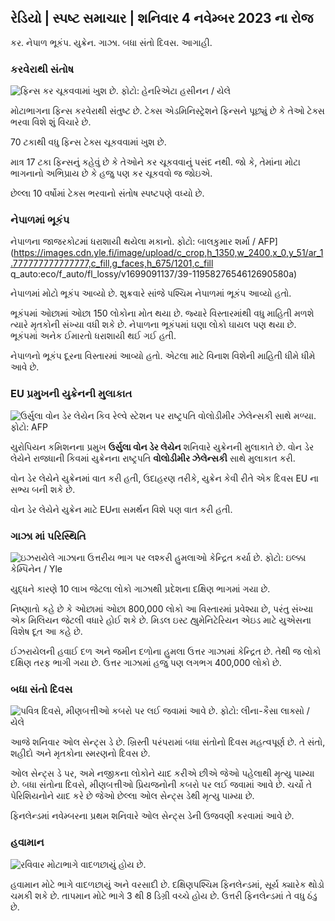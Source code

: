 ## રેડિયો \| સ્પષ્ટ સમાચાર \| શનિવાર 4 નવેમ્બર 2023 ના રોજ

કર. નેપાળ ભૂકંપ. યુક્રેન. ગાઝા. બધા સંતો દિવસ. આગાહી.

### કરવેરાથી સંતોષ

![ફિન્સ કર ચૂકવવામાં ખુશ છે. ફોટો: હેનરિએટા હસીનન / યેલે](https://images.cdn.yle.fi/image/upload/c_crop,h_3061,w_5443,x_0,y_226/ar_1.7777777777777777,c_fill,g_faces/77777777777777777777777777777777777777777777,c_fill,g_faces/20p_01/05_01q_auto:eco/f_auto/fl_lossy/v1692510416/39-115736664dc9b0569c81)

મોટાભાગના ફિન્સ કરવેરાથી સંતુષ્ટ છે. ટેક્સ એડમિનિસ્ટ્રેશને ફિન્સને પૂછ્યું છે કે તેઓ ટેક્સ ભરવા વિશે શું વિચારે છે.

70 ટકાથી વધુ ફિન્સ ટેક્સ ચૂકવવામાં ખુશ છે.

માત્ર 17 ટકા ફિન્સનું કહેવું છે કે તેઓને કર ચૂકવવાનું પસંદ નથી. જો કે, તેમાંના મોટા ભાગનાનો અભિપ્રાય છે કે હજુ પણ કર ચૂકવવો જ જોઇએ.

છેલ્લા 10 વર્ષોમાં ટેક્સ ભરવાનો સંતોષ સ્પષ્ટપણે વધ્યો છે.

### નેપાળમાં ભૂકંપ

નેપાળના જાજરકોટમાં ધરાશાયી થયેલા મકાનો. ફોટો: બાલકુમાર શર્મા / AFP](https://images.cdn.yle.fi/image/upload/c_crop,h_1350,w_2400,x_0,y_51/ar_1.777777777777777,c_fill,g_faces,h_675/1201,c_fill q_auto:eco/f_auto/fl_lossy/v1699091137/39-1195827654612690580a)

નેપાળમાં મોટો ભૂકંપ આવ્યો છે. શુક્રવારે સાંજે પશ્ચિમ નેપાળમાં ભૂકંપ આવ્યો હતો.

ભૂકંપમાં ઓછામાં ઓછા 150 લોકોના મોત થયા છે. જ્યારે વિસ્તારમાંથી વધુ માહિતી મળશે ત્યારે મૃતકોની સંખ્યા વધી શકે છે. નેપાળના ભૂકંપમાં ઘણા લોકો ઘાયલ પણ થયા છે. ભૂકંપમાં અનેક ઈમારતો ધરાશાયી થઈ ગઈ હતી.

નેપાળનો ભૂકંપ દૂરના વિસ્તારમાં આવ્યો હતો. એટલા માટે વિનાશ વિશેની માહિતી ધીમે ધીમે આવે છે.

### EU પ્રમુખની યુક્રેનની મુલાકાત

![ઉર્સુલા વોન ડેર લેયેન કિવ રેલ્વે સ્ટેશન પર રાષ્ટ્રપતિ વોલોડીમીર ઝેલેન્સકી સાથે મળ્યા. ફોટો: AFP](https://images.cdn.yle.fi/image/upload/c_crop,h_1687,w_3000,x_0,y_305/ar_1.777777777777777,c_fill,g_faces,h_675,w/d_100/d_100//f_auto/fl_lossy/v1699098434/39-119583265462e51258c1)

યુરોપિયન કમિશનના પ્રમુખ **ઉર્સુલા વોન ડેર લેયેન** શનિવારે યુક્રેનની મુલાકાતે છે. વોન ડેર લેયેને રાજધાની કિવમાં યુક્રેનના રાષ્ટ્રપતિ **વોલોડીમીર ઝેલેન્સકી** સાથે મુલાકાત કરી.

વોન ડેર લેયેને યુક્રેનમાં વાત કરી હતી, ઉદાહરણ તરીકે, યુક્રેન કેવી રીતે એક દિવસ EU ના સભ્ય બની શકે છે.

વોન ડેર લેયેને યુક્રેન માટે EUના સમર્થન વિશે પણ વાત કરી હતી.

### ગાઝા માં પરિસ્થિતિ

![ઇઝરાયેલે ગાઝાના ઉત્તરીય ભાગ પર લશ્કરી હુમલાઓ કેન્દ્રિત કર્યા છે. ફોટો: ઇલ્ક્કા કેમ્પિનેન / Yle](https://images.cdn.yle.fi/image/upload/c_crop,h_1121,w_1994,x_5,y_0/ar_1.7777777777777777,c_fill,g_faces,h/675,h/1750q_auto:eco/f_auto/fl_lossy/v1699023208/39-1195711654506b2bc2d4)

યુદ્ધને કારણે 10 લાખ જેટલા લોકો ગાઝાથી પ્રદેશના દક્ષિણ ભાગમાં ગયા છે.

નિષ્ણાતો કહે છે કે ઓછામાં ઓછા 800,000 લોકો આ વિસ્તારમાં પ્રવેશ્યા છે, પરંતુ સંખ્યા એક મિલિયન જેટલી વધારે હોઈ શકે છે. મિડલ ઇસ્ટ હ્યુમેનિટેરિયન એઇડ માટે યુએસના વિશેષ દૂત આ કહે છે.

ઈઝરાયેલની હવાઈ દળ અને જમીન દળોના હુમલા ઉત્તર ગાઝામાં કેન્દ્રિત છે. તેથી જ લોકો દક્ષિણ તરફ ભાગી ગયા છે. ઉત્તર ગાઝામાં હજુ પણ લગભગ 400,000 લોકો છે.

### બધા સંતો દિવસ

![પવિત્ર દિવસે, મીણબત્તીઓ કબરો પર લઈ જવામાં આવે છે. ફોટો: લીના-કૈસા લાક્સો / યેલે](https://images.cdn.yle.fi/image/upload/c_crop,h_2268,w_4032,x_0,y_435/ar_1.777777777777777,c_fill,g_faces,/6p_01/05_d00/q_auto:eco/f_auto/fl_lossy/v1699101771/39-119586665463c1d71d1c)

આજે શનિવાર ઓલ સેન્ટ્સ ડે છે. ખ્રિસ્તી પરંપરામાં બધા સંતોનો દિવસ મહત્વપૂર્ણ છે. તે સંતો, શહીદો અને મૃતકોના સ્મરણનો દિવસ છે.

ઓલ સેન્ટ્સ ડે પર, અમે નજીકના લોકોને યાદ કરીએ છીએ જેઓ પહેલાથી મૃત્યુ પામ્યા છે. બધા સંતોના દિવસે, મીણબત્તીઓ પ્રિયજનોની કબરો પર લઈ જવામાં આવે છે. ચર્ચો તે પેરિશિયનોને યાદ કરે છે જેઓ છેલ્લા ઓલ સેન્ટ્સ ડેથી મૃત્યુ પામ્યા છે.

ફિનલેન્ડમાં નવેમ્બરના પ્રથમ શનિવારે ઓલ સેન્ટ્સ ડેની ઉજવણી કરવામાં આવે છે.

### હવામાન

![રવિવાર મોટાભાગે વાદળછાયું હોય છે.](https://images.cdn.yle.fi/image/upload/c_crop,h_1080,w_1919,x_0,y_0/ar_1.777777777777777,c_fill,g_faces,h_6275,h_1201,c_fill/q_auto:eco/f_auto/fl_lossy/v1699111715/39-1195891654662ff4432c)

હવામાન મોટે ભાગે વાદળછાયું અને વરસાદી છે. દક્ષિણપશ્ચિમ ફિનલેન્ડમાં, સૂર્ય ક્યારેક થોડો ચમકી શકે છે. તાપમાન મોટે ભાગે 3 થી 8 ડિગ્રી વચ્ચે હોય છે. ઉત્તરી ફિનલેન્ડમાં તે વધુ ઠંડુ છે.